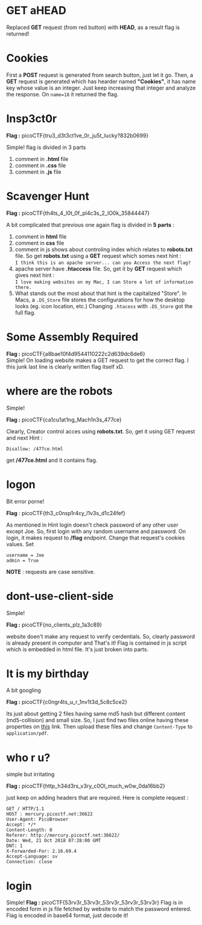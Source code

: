 # GET aHEAD
Replaced **GET** request (from red button) with **HEAD**, as a result flag is returned!

# Cookies
First a **POST** request is generated from search button, just let it go. Then, a **GET** request is generated which has hearder named **"Cookies"**, it has name key whose value is an integer. Just keep increasing that integer and analyze the response. On `name=18` it returned the flag.

# Insp3ct0r
**Flag :** picoCTF{tru3_d3t3ct1ve_0r_ju5t_lucky?832b0699}

Simple!
flag is divided in 3 parts

 1. comment in **.html** file
 2. comment in **.css** file
 3. comment in **.js** file

# Scavenger Hunt
**Flag :** picoCTF{th4ts_4_l0t_0f_pl4c3s_2_lO0k_35844447}

A bit complicated that previous one
again flag is divided in **5 parts** :

 1. comment in **html**  file
 2. comment in **css** file
 3. comment in js shows about controling index which relates to **robots.txt** file. So get **robots.txt** using a **GET** request which somes next hint :<br /> `I think this is an apache server... can you Access the next flag?`
 4. apache server have **.htaccess** file. So, get it by **GET** request which gives next hint :<br />`I love making websites on my Mac, I can Store a lot of information there.`
 5. What stands out the most about that hint is the capitalized "Store". In Macs, a `.DS_Store`  file stores the configurations for how the desktop looks (eg. icon location, etc.) Changing `.htacess` with `.DS_Store` got the full flag.

# Some Assembly Required
**Flag :** picoCTF{a8bae10f4d9544110222c2d639dc6de6}<br/>
Simple!
On loading website makes a GET request to get the correct flag. I this junk last line is clearly written flag itself xD.


# where are the robots
Simple!

**Flag :** picoCTF{ca1cu1at1ng_Mach1n3s_477ce}

Clearly, Creator control acces using **robots.txt**. So, get it using GET request and next Hint :

    Disallow: /477ce.html
  get **/477ce.html** and it contains flag.

# logon
Bit error porne!

**Flag** : picoCTF{th3_c0nsp1r4cy_l1v3s_d1c24fef}

As mentioned in Hint login doesn't check password of any other user except Joe. So, first login with any random username and password. On login, it makes request to **/flag** endpoint. Change that request's cookies values. Set 

    username = Joe
    admin = True
**NOTE** : requests are case sensitive.

# dont-use-client-side
Simple!

**Flag :** picoCTF{no_clients_plz_1a3c89}

website doen't make any request to verify cerdentials. So, clearly password is already present in computer and That's it!
Flag is contained in js script which is embedded in html file. It's just broken into parts.
# It is my birthday
A bit googling

**Flag :** picoCTF{c0ngr4ts_u_r_1nv1t3d_5c8c5ce2}

Its just about getting 2 files having same md5 hash but different content (md5-collision) and small size. So, I just find two files online having these properties on [this](http://web.archive.org/web/20071226014140/http://www.cits.rub.de/MD5Collisions/) link. Then upload these files and change `Content-Type` to `application/pdf`.
# who r u?
simple but irritating

**Flag :** picoCTF{http_h34d3rs_v3ry_c0Ol_much_w0w_0da16bb2}

just keep on adding headers that are required.
Here is complete request :

    GET / HTTP/1.1
    HOST : mercury.picoctf.net:36622
    User-Agent: PicoBrowser
    Accept: */*
    Content-Length: 0
    Referer: http://mercury.picoctf.net:36622/
    Date: Wed, 21 Oct 2018 07:28:00 GMT
    DNT: 1
    X-Forwarded-For: 2.16.69.4
    Accept-Language: sv
    Connection: close



# login
Simple!
**Flag :** picoCTF{53rv3r_53rv3r_53rv3r_53rv3r_53rv3r}
Flag is in encoded form in js file fetched by website to match the password entered. Flag is encoded in base64 format, just decode it!
<!--stackedit_data:
eyJoaXN0b3J5IjpbLTE4OTQzOTcyMDQsMTAzNDQyODI2MCwtMT
k2MTE3MTUwNywtNTQ0ODUzNjUsLTE3MDE1Njk2ODIsLTQ4Mzcx
NzY2NiwtNDA2Mzc2MTc3LDE5MjE2ODcwNDcsLTQxNTk0MzEyMi
w2MTYxMzY4NzEsMTg3NTQ0OTE3MCw5MjUyMDc3NzMsMTU3NTE2
OTkyNl19
-->